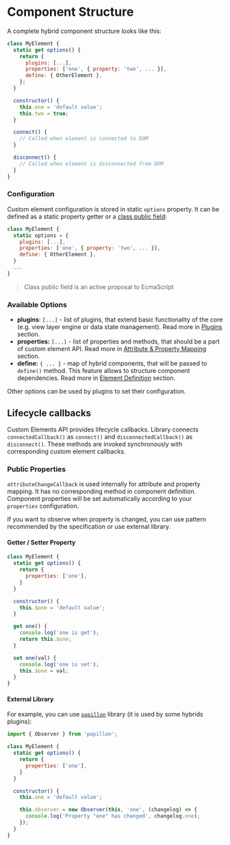 # Component Structure

A complete hybrid component structure looks like this:

```javascript
class MyElement {
  static get options() {
    return {
      plugins: [...],
      properties: ['one', { property: 'two', ... }],
      define: { OtherElement },
    };
  }

  constructor() {
    this.one = 'default value';
    this.two = true;
  }

  connect() {
    // Called when element is connected to DOM
  }

  disconnect() {
    // Called when element is disconnected from DOM
  }
}
```

### Configuration

Custom element configuration is stored in static `options` property. It can be defined as a static property getter or a [class public field](https://github.com/tc39/proposal-class-public-fields):

```javascript
class MyElement {
  static options = {
    plugins: [...],
    properties: ['one', { property: 'two', ... }],
    define: { OtherElement },
  }
  ...
}
```

> Class public field is an active proposal to EcmaScript

### Available Options

* **plugins**: `[...]` - list of plugins, that extend basic functionality of the core \(e.g. view layer engine or data state management\). Read more in [Plugins](./plugins.md) section.
* **properties:** `[...]` - list of properties and methods, that should be a part of custom element API. Read more in [Attribute & Property Mapping](./attribute-and-property-mapping.md) section.
* **define:** `{ ... }` - map of hybrid components, that will be passed to `define()` method. This feature allows to structure component dependencies. Read more in [Element Definition](./element-definition.md) section.

Other options can be used by plugins to set their configuration.

## Lifecycle callbacks

Custom Elements API provides lifecycle callbacks. Library connects `connectedCallback()` as `connect()` and `disconnectedCallback()` as `disconnect()`. These methods are invoked synchronously with corresponding custom element callbacks.

### Public Properties

`attributeChangeCallback` is used internally for attribute and property mapping. It has no corresponding method in component definition. Component properties will be set automatically according to your `properties` configuration.

If you want to observe when property is changed, you can use pattern recommended by the specification or use external library.

#### Getter / Setter Property

```javascript
class MyElement {
  static get options() {
    return {
      properties: ['one'],
    }
  }

  constructor() {
    this.$one = 'default value';
  }

  get one() {
    console.log('one is get');
    return this.$one;
  }

  set one(val) {
    console.log('one is set');
    this.$one = val;
  }
}
```

#### External Library

For example, you can use [`papillon`](https://github.com/smalluban/papillon) library \(it is used by some hybrids plugins\):

```javascript
import { Observer } from 'papillon';

class MyElement {
  static get options() {
    return {
      properties: ['one'],
    }
  }

  constructor() {
    this.one = 'default value';

    this.observer = new Observer(this, 'one', (changelog) => {
      console.log('Property "one" has changed', changelog.one);
    });
  }
}
```



